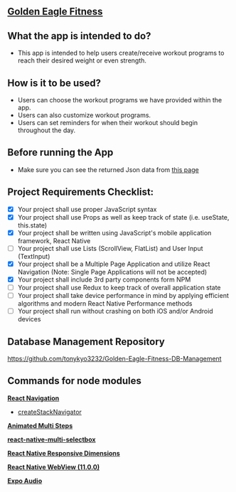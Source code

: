 ## [Golden Eagle Fitness](https://expo.io/@tonykyo/projects/golden-eagle-fitness)
## What the app is intended to do?
- This app is intended to help users create/receive workout programs to reach their
desired weight or even strength.

## How is it to be used?
- Users can choose the workout programs we have provided within the app.
- Users can also customize workout programs. 
- Users can set reminders for when their workout should begin throughout the day.

## Before running the App
- Make sure you can see the returned Json data from [this page](https://gef-db.herokuapp.com/workout)

## Project Requirements Checklist:
- [x] Your project shall use proper JavaScript syntax
- [x] Your project shall use Props as well as keep track of state (i.e. useState, this.state)
- [x] Your project shall be written using JavaScript's mobile application framework, React Native
- [ ] Your project shall use Lists (ScrollView, FlatList) and User Input (TextInput)
- [x] Your project shall be a Multiple Page Application and utilize React Navigation (Note: Single Page Applications will not be accepted)
- [x] Your project shall include 3rd party components form NPM
- [ ] Your project shall use Redux to keep track of overall application state
- [ ] Your project shall take device performance in mind by applying efficient algorithms and modern React Native Performance methods
- [ ] Your project shall run without crashing on both iOS and/or Android devices

## Database Management Repository
https://github.com/tonykyo3232/Golden-Eagle-Fitness-DB-Management

## Commands for node modules
**[React Navigation](https://reactnavigation.org/docs/getting-started/)**
- [createStackNavigator](https://reactnavigation.org/docs/stack-navigator/)

**[Animated Multi Steps](https://github.com/samad324/react-native-animated-multistep)**

**[react-native-multi-selectbox](https://npm.io/package/react-native-multi-selectbox)**

**[React Native Responsive Dimensions](https://www.npmjs.com/package/react-native-responsive-dimensions)**

**[React Native WebView (11.0.0)](https://www.npmjs.com/package/react-native-webview/v/11.0.0)**

**[Expo Audio](https://docs.expo.io/versions/latest/sdk/audio/)**